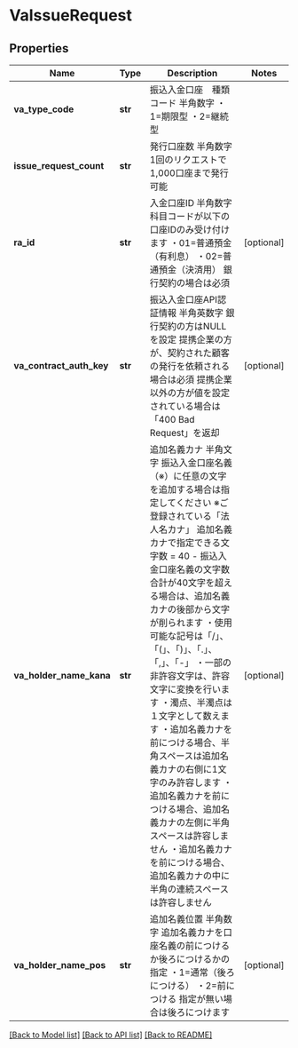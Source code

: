 # VaIssueRequest

## Properties
Name | Type | Description | Notes
------------ | ------------- | ------------- | -------------
**va_type_code** | **str** | 振込入金口座　種類コード 半角数字 ・1&#x3D;期限型 ・2&#x3D;継続型  | 
**issue_request_count** | **str** | 発行口座数 半角数字 1回のリクエストで1,000口座まで発行可能  | 
**ra_id** | **str** | 入金口座ID 半角数字 科目コードが以下の口座IDのみ受け付けます ・01&#x3D;普通預金（有利息） ・02&#x3D;普通預金（決済用） 銀行契約の場合は必須  | [optional] 
**va_contract_auth_key** | **str** | 振込入金口座API認証情報 半角英数字 銀行契約の方はNULLを設定 提携企業の方が、契約された顧客の発行を依頼される場合は必須 提携企業以外の方が値を設定されている場合は「400 Bad Request」を返却  | [optional] 
**va_holder_name_kana** | **str** | 追加名義カナ 半角文字 振込入金口座名義（※）に任意の文字を追加する場合は指定してください ※ご登録されている「法人名カナ」  追加名義カナで指定できる文字数 &#x3D; 40 - 振込入金口座名義の文字数 合計が40文字を超える場合は、追加名義カナの後部から文字が削られます  ・使用可能な記号は「/」、「(」、「)」、「.」、「,」、「-」 ・一部の非許容文字は、許容文字に変換を行います ・濁点、半濁点は１文字として数えます ・追加名義カナを前につける場合、半角スペースは追加名義カナの右側に1文字のみ許容します ・追加名義カナを前につける場合、追加名義カナの左側に半角スペースは許容しません ・追加名義カナを前につける場合、追加名義カナの中に半角の連続スペースは許容しません | [optional] 
**va_holder_name_pos** | **str** | 追加名義位置 半角数字 追加名義カナを口座名義の前につけるか後ろにつけるかの指定 ・1&#x3D;通常（後ろにつける） ・2&#x3D;前につける 指定が無い場合は後ろにつけます  | [optional] 

[[Back to Model list]](../README.md#documentation-for-models) [[Back to API list]](../README.md#documentation-for-api-endpoints) [[Back to README]](../README.md)


